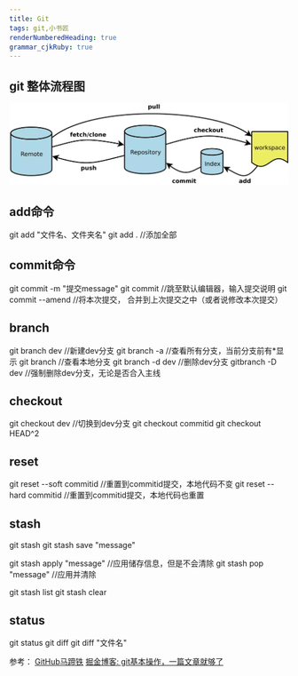 ```yaml
---
title: Git 
tags: git,小书匠
renderNumberedHeading: true
grammar_cjkRuby: true
---
```




## git 整体流程图
![git](./images/git.png)

## add命令
git add "文件名、文件夹名"
git add .  //添加全部

## commit命令
git commit -m  "提交message"
git  commit   //跳至默认编辑器，输入提交说明
git commit --amend   //将本次提交， 合并到上次提交之中（或者说修改本次提交）

## branch
git branch dev 	//新建dev分支
git branch -a  //查看所有分支，当前分支前有*显示
git branch   //查看本地分支
git branch -d dev  //删除dev分支
gitbranch -D dev  //强制删除dev分支，无论是否合入主线

## checkout 
git checkout  dev //切换到dev分支
git checkout commitid
git checkout HEAD^2

## reset 
git reset --soft  commitid  //重置到commitid提交，本地代码不变
git reset --hard commitid  //重置到commitid提交，本地代码也重置

## stash
git stash 
git stash save "message"

git stash apply "message"    //应用储存信息，但是不会清除
git stash pop "message"      //应用并清除

git stash list 
git stash clear

## status
git status 
git diff 
git diff "文件名"





参考：
[GitHub马蹄铁](https://github.com/veedrin/horseshoe?from=singlemessage)
[掘金博客: git基本操作，一篇文章就够了](https://juejin.im/post/5ae072906fb9a07a9e4ce596)
